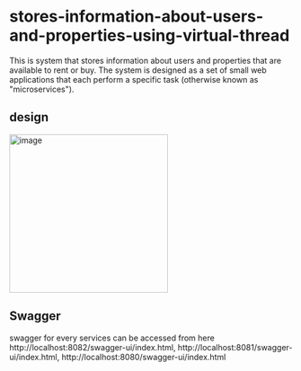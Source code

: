 # stores-information-about-users-and-properties-using-virtual-thread
This is system that stores information about users and properties that are available to rent or buy. The system is designed as a set of small web applications that each perform a specific task (otherwise known as "microservices").

## design
<img width="282" alt="image" src="https://github.com/andidani85/99-java-spring-boot-exercise/assets/53563058/f6c91824-18c8-4737-abbe-d8035e31477b">


## Swagger
swagger for every services can be accessed from here http://localhost:8082/swagger-ui/index.html, http://localhost:8081/swagger-ui/index.html, http://localhost:8080/swagger-ui/index.html
